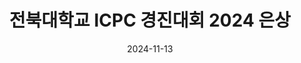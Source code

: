 ---
title: 전북대학교 ICPC 경진대회 2024 은상
summary: 2024년 11월
date: 2024-11-13
type: docs
math: false

url_pdf: awards/2024_icpc.pdf
---